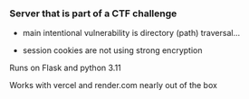 ### Server that is part of a CTF challenge

- main intentional vulnerability is directory (path) traversal...

- session cookies are not using strong encryption

Runs on Flask and python 3.11

Works with vercel and render.com nearly out of the box 
